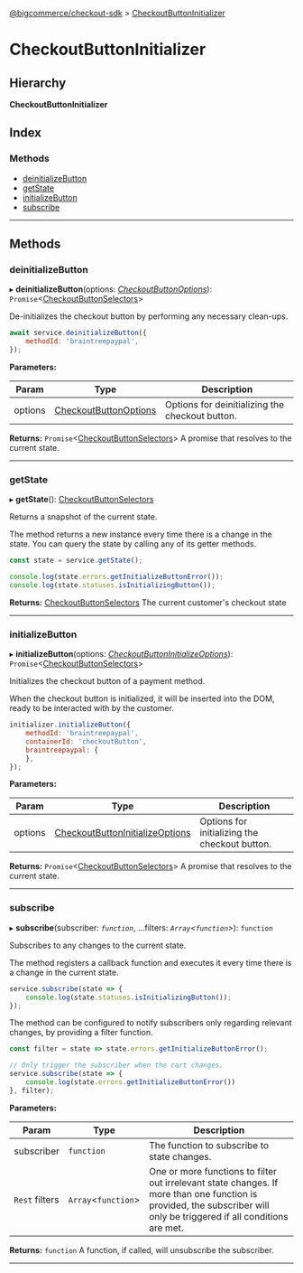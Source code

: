 [@bigcommerce/checkout-sdk](../README.md) > [CheckoutButtonInitializer](../classes/checkoutbuttoninitializer.md)

# CheckoutButtonInitializer

## Hierarchy

**CheckoutButtonInitializer**

## Index

### Methods

* [deinitializeButton](checkoutbuttoninitializer.md#deinitializebutton)
* [getState](checkoutbuttoninitializer.md#getstate)
* [initializeButton](checkoutbuttoninitializer.md#initializebutton)
* [subscribe](checkoutbuttoninitializer.md#subscribe)

---

## Methods

<a id="deinitializebutton"></a>

###  deinitializeButton

▸ **deinitializeButton**(options: *[CheckoutButtonOptions](../interfaces/checkoutbuttonoptions.md)*): `Promise`<[CheckoutButtonSelectors](../interfaces/checkoutbuttonselectors.md)>

De-initializes the checkout button by performing any necessary clean-ups.

```js
await service.deinitializeButton({
    methodId: 'braintreepaypal',
});
```

**Parameters:**

| Param | Type | Description |
| ------ | ------ | ------ |
| options | [CheckoutButtonOptions](../interfaces/checkoutbuttonoptions.md) |  Options for deinitializing the checkout button. |

**Returns:** `Promise`<[CheckoutButtonSelectors](../interfaces/checkoutbuttonselectors.md)>
A promise that resolves to the current state.

___
<a id="getstate"></a>

###  getState

▸ **getState**(): [CheckoutButtonSelectors](../interfaces/checkoutbuttonselectors.md)

Returns a snapshot of the current state.

The method returns a new instance every time there is a change in the state. You can query the state by calling any of its getter methods.

```js
const state = service.getState();

console.log(state.errors.getInitializeButtonError());
console.log(state.statuses.isInitializingButton());
```

**Returns:** [CheckoutButtonSelectors](../interfaces/checkoutbuttonselectors.md)
The current customer's checkout state

___
<a id="initializebutton"></a>

###  initializeButton

▸ **initializeButton**(options: *[CheckoutButtonInitializeOptions](../interfaces/checkoutbuttoninitializeoptions.md)*): `Promise`<[CheckoutButtonSelectors](../interfaces/checkoutbuttonselectors.md)>

Initializes the checkout button of a payment method.

When the checkout button is initialized, it will be inserted into the DOM, ready to be interacted with by the customer.

```js
initializer.initializeButton({
    methodId: 'braintreepaypal',
    containerId: 'checkoutButton',
    braintreepaypal: {
    },
});
```

**Parameters:**

| Param | Type | Description |
| ------ | ------ | ------ |
| options | [CheckoutButtonInitializeOptions](../interfaces/checkoutbuttoninitializeoptions.md) |  Options for initializing the checkout button. |

**Returns:** `Promise`<[CheckoutButtonSelectors](../interfaces/checkoutbuttonselectors.md)>
A promise that resolves to the current state.

___
<a id="subscribe"></a>

###  subscribe

▸ **subscribe**(subscriber: *`function`*, ...filters: *`Array`<`function`>*): `function`

Subscribes to any changes to the current state.

The method registers a callback function and executes it every time there is a change in the current state.

```js
service.subscribe(state => {
    console.log(state.statuses.isInitializingButton());
});
```

The method can be configured to notify subscribers only regarding relevant changes, by providing a filter function.

```js
const filter = state => state.errors.getInitializeButtonError();

// Only trigger the subscriber when the cart changes.
service.subscribe(state => {
    console.log(state.errors.getInitializeButtonError())
}, filter);
```

**Parameters:**

| Param | Type | Description |
| ------ | ------ | ------ |
| subscriber | `function` |  The function to subscribe to state changes. |
| `Rest` filters | `Array`<`function`> |  One or more functions to filter out irrelevant state changes. If more than one function is provided, the subscriber will only be triggered if all conditions are met. |

**Returns:** `function`
A function, if called, will unsubscribe the subscriber.

___

